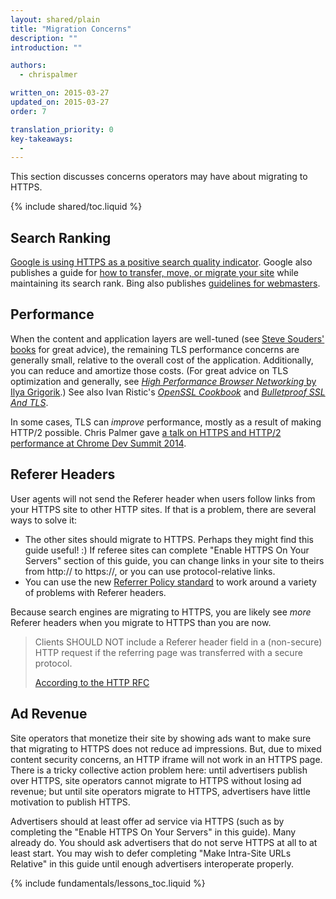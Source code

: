 ```yaml
---
layout: shared/plain
title: "Migration Concerns"
description: ""
introduction: ""

authors:
  - chrispalmer

written_on: 2015-03-27
updated_on: 2015-03-27
order: 7

translation_priority: 0
key-takeaways:
  -
---
```


This section discusses concerns operators may have about migrating to HTTPS.

{% include shared/toc.liquid %}

## Search Ranking

[Google is using HTTPS as a positive search quality
indicator](https://googlewebmastercentral.blogspot.com/2014/08/https-as-ranking-signal.html).
Google also publishes a guide for [how to transfer, move, or migrate your
site](https://support.google.com/webmasters/topic/6029673) while maintaining its
search rank. Bing also publishes [guidelines for
webmasters](http://www.bing.com/webmaster/help/webmaster-guidelines-30fba23a).

## Performance

When the content and application layers are well-tuned (see [Steve Souders'
books](https://stevesouders.com/) for great advice), the remaining TLS
performance concerns are generally small, relative to the overall cost of the
application. Additionally, you can reduce and amortize those costs. (For great
advice on TLS optimization and generally, see _[High Performance Browser
Networking](http://chimera.labs.oreilly.com/books/1230000000545)_[ by Ilya
Grigorik](http://chimera.labs.oreilly.com/books/1230000000545).) See also Ivan
Ristic's _[OpenSSL
Cookbook](https://www.feistyduck.com/books/openssl-cookbook/)_ and _[Bulletproof
SSL And TLS](https://www.feistyduck.com/books/bulletproof-ssl-and-tls/)_.

In some cases, TLS can _improve_ performance, mostly as a result of making
HTTP/2 possible. Chris Palmer gave [a talk on HTTPS and HTTP/2 performance at Chrome Dev
Summit 2014]({{site.baseurl}}/shows/cds/2014/tls-all-the-things).

## Referer Headers

User agents will not send the Referer header when users follow links from your
HTTPS site to other HTTP sites. If that is a problem, there are several ways to
solve it:

* The other sites should migrate to HTTPS. Perhaps they might find this guide
  useful! :) If referee sites can complete "Enable HTTPS On Your Servers" section of this guide, you can change
  links in your site to theirs from http:// to https://, or you can use
  protocol-relative links.
* You can use the new [Referrer Policy
  standard](http://www.w3.org/TR/referrer-policy/#referrer-policy-delivery-meta)
  to work around a variety of problems with Referer headers.

Because search engines are migrating to HTTPS, you are likely see _more_ Referer
headers when you migrate to HTTPS than you are now.

<blockquote class="quote__content g-wide--push-1 g-wide--pull-1 g-medium--push-1">Clients SHOULD NOT include a Referer header field in a (non-secure) HTTP request if the referring page was transferred with a secure protocol.<p><a href="https://tools.ietf.org/html/rfc2616#section-15.1.3">According to the HTTP RFC</a></p></blockquote>

## Ad Revenue

Site operators that monetize their site by showing ads want to make sure that
migrating to HTTPS does not reduce ad impressions. But, due to mixed content
security concerns, an HTTP iframe will not work in an HTTPS page. There is a
tricky collective action problem here: until advertisers publish over HTTPS,
site operators cannot migrate to HTTPS without losing ad revenue; but until site
operators migrate to HTTPS, advertisers have little motivation to publish HTTPS.

Advertisers should at least offer ad service via HTTPS (such as by completing
the "Enable HTTPS On Your Servers" in this guide). Many already do. You should ask advertisers that do not
serve HTTPS at all to at least start. You may wish to defer completing "Make Intra-Site URLs Relative" in
this guide until enough advertisers interoperate properly.

{% include fundamentals/lessons_toc.liquid %}
